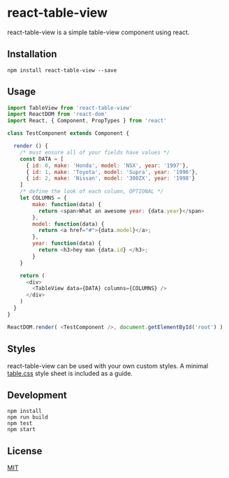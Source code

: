 # react-table-view

react-table-view is a simple table-view component using react.

## Installation

`npm install react-table-view --save`

## Usage

```javascript
import TableView from 'react-table-view'
import ReactDOM from 'react-dom'
import React, { Component, PropTypes } from 'react'

class TestComponent extends Component {

  render () {
    /* must ensure all of your fields have values */
    const DATA = [
      { id: 0, make: 'Honda', model: 'NSX', year: '1997'},
      { id: 1, make: 'Toyota', model: 'Supra', year: '1996'},
      { id: 2, make: 'Nissan', model: '300ZX', year: '1998'}
    ]
    /* define the look of each column, OPTIONAL */
    let COLUMNS = {
    	make: function(data) {
    	  return <span>What an awesome year: {data.year}</span>
    	},
    	model: function(data) {
    	  return <a href="#">{data.model}</a>;
    	},
    	year: function(data) {
    	  return <h3>hey man {data.id} </h3>;
    	}
    }

    return (
      <div>
        <TableView data={DATA} columns={COLUMNS} />
      </div>
    )
  }
}

ReactDOM.render( <TestComponent />, document.getElementById('root') )
```

## Styles

react-table-view can be used with your own custom styles. A minimal [table.css](https://github.com/StevenIseki/react-table-view/blob/master/example/public/table.css) style sheet is included as a guide.

## Development

    npm install
    npm run build
    npm test
    npm start

## License

[MIT](http://isekivacenz.mit-license.org/)

